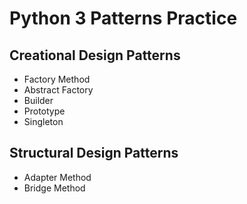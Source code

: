 # Python 3 Patterns Practice

## Creational Design Patterns
- Factory Method
- Abstract Factory
- Builder
- Prototype
- Singleton

## Structural Design Patterns
- Adapter Method
- Bridge Method
